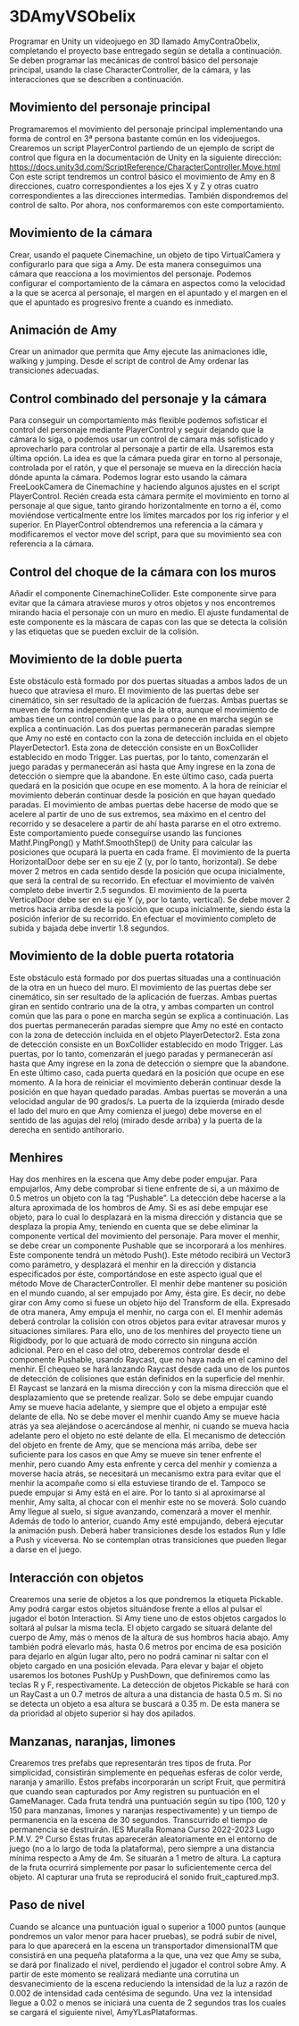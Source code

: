 # 3DAmyVSObelix

Programar en Unity un videojuego en 3D llamado AmyContraObelix, completando el proyecto
base entregado según se detalla a continuación.
Se deben programar las mecánicas de control básico del personaje principal, usando la clase
CharacterController, de la cámara, y las interacciones que se describen a continuación.

## Movimiento del personaje principal
Programaremos el movimiento del personaje principal implementando una forma de control en 3ª
persona bastante común en los videojuegos.
Crearemos un script PlayerControl partiendo de un ejemplo de script de control que figura en la
documentación de Unity en la siguiente dirección:
https://docs.unity3d.com/ScriptReference/CharacterController.Move.html
Con este script tendremos un control básico el movimiento de Amy en 8 direcciones, cuatro
correspondientes a los ejes X y Z y otras cuatro correspondientes a las direcciones intermedias.
También dispondremos del control de salto. Por ahora, nos conformaremos con este
comportamiento.

## Movimiento de la cámara
Crear, usando el paquete Cinemachine, un objeto de tipo VirtualCamera y configurarlo para que
siga a Amy. De esta manera conseguimos una cámara que reacciona a los movimientos del
personaje. Podemos configurar el comportamiento de la cámara en aspectos como la velocidad a la
que se acerca al personaje, el margen en el apuntado y el margen en el que el apuntado es
progresivo frente a cuando es inmediato.

## Animación de Amy
Crear un animador que permita que Amy ejecute las animaciones idle, walking y jumping. Desde el
script de control de Amy ordenar las transiciones adecuadas.

## Control combinado del personaje y la cámara
Para conseguir un comportamiento más flexible podemos sofisticar el control del personaje
mediante PlayerControl y seguir dejando que la cámara lo siga, o podemos usar un control de
cámara más sofisticado y aprovecharlo para controlar al personaje a partir de ella. Usaremos esta
última opción. La idea es que la cámara pueda girar en torno al personaje, controlada por el ratón, y
que el personaje se mueva en la dirección hacia dónde apunta la cámara.
Podemos lograr esto usando la cámara FreeLookCamera de Cinemachine y haciendo algunos
ajustes en el script PlayerControl.
Recién creada esta cámara permite el movimiento en torno al personaje al que sigue, tanto girando
horizontalmente en torno a él, como moviéndose verticalmente entre los límites marcados por los
rig inferior y el superior.
En PlayerControl obtendremos una referencia a la cámara y modificaremos el vector move del
script, para que su movimiento sea con referencia a la cámara.

## Control del choque de la cámara con los muros
Añadir el componente CinemachineCollider. Este componente sirve para evitar que la cámara
atraviese muros y otros objetos y nos encontremos mirando hacia el personaje con un muro en
medio. El ajuste fundamental de este componente es la máscara de capas con las que se detecta la
colisión y las etiquetas que se pueden excluir de la colisión.

## Movimiento de la doble puerta
Este obstáculo está formado por dos puertas situadas a ambos lados de un hueco que atraviesa el
muro. El movimiento de las puertas debe ser cinemático, sin ser resultado de la aplicación de
fuerzas. Ambas puertas se mueven de forma independiente una de la otra, aunque el movimiento de
ambas tiene un control común que las para o pone en marcha según se explica a continuación.
Las dos puertas permanecerán paradas siempre que Amy no esté en contacto con la zona de
detección incluida en el objeto PlayerDetector1. Esta zona de detección consiste en un
BoxCollider establecido en modo Trigger. Las puertas, por lo tanto, comenzarán el juego paradas
y permanecerán así hasta que Amy ingrese en la zona de detección o siempre que la abandone. En
este último caso, cada puerta quedará en la posición que ocupe en ese momento. A la hora de
reiniciar el movimiento deberán continuar desde la posición en que hayan quedado paradas.
El movimiento de ambas puertas debe hacerse de modo que se acelere al partir de uno de sus
extremos, sea máximo en el centro del recorrido y se desacelere a partir de ahí hasta pararse en el
otro extremo. Este comportamiento puede conseguirse usando las funciones Mathf.PingPong() y
Mathf.SmoothStep() de Unity para calcular las posiciones que ocupará la puerta en cada frame.
El movimiento de la puerta HorizontalDoor debe ser en su eje Z (y, por lo tanto, horizontal). Se
debe mover 2 metros en cada sentido desde la posición que ocupa inicialmente, que será la central
de su recorrido. En efectuar el movimiento de vaivén completo debe invertir 2.5 segundos.
El movimiento de la puerta VerticalDoor debe ser en su eje Y (y, por lo tanto, vertical). Se debe
mover 2 metros hacia arriba desde la posición que ocupa inicialmente, siendo ésta la posición
inferior de su recorrido. En efectuar el movimiento completo de subida y bajada debe invertir 1.8
segundos.

## Movimiento de la doble puerta rotatoria
Este obstáculo está formado por dos puertas situadas una a continuación de la otra en un hueco del
muro. El movimiento de las puertas debe ser cinemático, sin ser resultado de la aplicación de
fuerzas. Ambas puertas giran en sentido contrario una de la otra, y ambas comparten un control
común que las para o pone en marcha según se explica a continuación.
Las dos puertas permanecerán paradas siempre que Amy no esté en contacto con la zona de
detección incluida en el objeto PlayerDetector2. Esta zona de detección consiste en un
BoxCollider establecido en modo Trigger. Las puertas, por lo tanto, comenzarán el juego paradas
y permanecerán así hasta que Amy ingrese en la zona de detección o siempre que la abandone. En
este último caso, cada puerta quedará en la posición que ocupe en ese momento. A la hora de
reiniciar el movimiento deberán continuar desde la posición en que hayan quedado paradas.
Ambas puertas se moverán a una velocidad angular de 90 grados/s. La puerta de la izquierda
(mirado desde el lado del muro en que Amy comienza el juego) debe moverse en el sentido de las
agujas del reloj (mirado desde arriba) y la puerta de la derecha en sentido antihorario.

## Menhires
Hay dos menhires en la escena que Amy debe poder empujar. Para empujarlos, Amy debe
comprobar si tiene enfrente de si, a un máximo de 0.5 metros un objeto con la tag “Pushable”. La
detección debe hacerse a la altura aproximada de los hombros de Amy. Si es así debe empujar ese
objeto, para lo cual lo desplazará en la misma dirección y distancia que se desplaza la propia Amy,
teniendo en cuenta que se debe eliminar la componente vertical del movimiento del personaje. Para
mover el menhir, se debe crear un componente Pushable que se incorporará a los menhires. Este
componente tendrá un método Push(). Este método recibirá un Vector3 como parámetro, y
desplazará el menhir en la dirección y distancia especificados por éste, comportándose en este
aspecto igual que el método Move de CharacterController.
El menhir debe mantener su posición en el mundo cuando, al ser empujado por Amy, ésta gire. Es
decir, no debe girar con Amy como si fuese un objeto hijo del Transform de ella. Expresado de otra
manera, Amy empuja el menhir, no carga con el.
El menhir además deberá controlar la colisión con otros objetos para evitar atravesar muros y
situaciones similares. Para ello, uno de los menhires del proyecto tiene un Rigidbody, por lo que
actuará de modo correcto sin ninguna acción adicional. Pero en el caso del otro, deberemos
controlar desde el componente Pushable, usando Raycast, que no haya nada en el camino del
menhir. El chequeo se hará lanzando Raycast desde cada uno de los puntos de detección de
colisiones que están definidos en la superficie del menhir. El Raycast se lanzará en la misma
dirección y con la misma dirección que el desplazamiento que se pretende realizar.
Solo se debe empujar cuando Amy se mueve hacia adelante, y siempre que el objeto a empujar esté
delante de ella. No se debe mover el menhir cuando Amy se mueve hacia atrás ya sea alejándose o
acercándose al menhir, ni cuando se mueva hacia adelante pero el objeto no esté delante de ella. El
mecanismo de detección del objeto en frente de Amy, que se menciona más arriba, debe ser
suficiente para los casos en que Amy se mueve sin tener enfrente el menhir, pero cuando Amy esta
enfrente y cerca del menhir y comienza a moverse hacia atrás, se necesitará un mecanismo extra
para evitar que el menhir la acompañe como si ella estuviese tirando de el.
Tampoco se puede empujar si Amy está en el aire. Por lo tanto si al aproximarse al menhir, Amy
salta, al chocar con el menhir este no se moverá. Solo cuando Amy llegue al suelo, si sigue
avanzando, comenzará a mover el menhir.
Además de todo lo anterior, cuando Amy esté empujando, deberá ejecutar la animación push.
Deberá haber transiciones desde los estados Run y Idle a Push y viceversa. No se contemplan otras
transiciones que pueden llegar a darse en el juego.

## Interacción con objetos
Crearemos una serie de objetos a los que pondremos la etiqueta Pickable. Amy podrá cargar estos
objetos situándose frente a ellos al pulsar el jugador el botón Interaction. Si Amy tiene uno de
estos objetos cargados lo soltará al pulsar la misma tecla. El objeto cargado se situará delante del
cuerpo de Amy, más o menos de la altura de sus hombros hacia abajo. Amy también podrá elevarlo
más, hasta 0.6 metros por encima de esa posición para dejarlo en algún lugar alto, pero no podrá
caminar ni saltar con el objeto cargado en una posición elevada. Para elevar y bajar el objeto
usaremos los botones PushUp y PushDown, que definiremos como las teclas R y F, respectivamente.
La detección de objetos Pickable se hará con un RayCast a un 0.7 metros de altura a una distancia
de hasta 0.5 m. Si no se detecta un objeto a esa altura se buscará a 0.35 m. De esta manera se da
prioridad al objeto superior si hay dos apilados.

## Manzanas, naranjas, limones
Crearemos tres prefabs que representarán tres tipos de fruta. Por simplicidad, consistirán
simplemente en pequeñas esferas de color verde, naranja y amarillo. Estos prefabs incorporarán un
script Fruit, que permitirá que cuando sean capturados por Amy registren su puntuación en el
GameManager.
Cada fruta tendrá una puntuación según su tipo (100, 120 y 150 para manzanas, limones y naranjas
respectivamente) y un tiempo de permanencia en la escena de 30 segundos. Transcurrido el tiempo
de permanencia se destruirán.
IES Muralla Romana Curso 2022-2023 Lugo
P.M.V. 2º Curso
Estas frutas aparecerán aleatoriamente en el entorno de juego (no a lo largo de toda la plataforma),
pero siempre a una distancia mínima respecto a Amy de 4m. Se situarán a 1 metro de altura.
La captura de la fruta ocurrirá simplemente por pasar lo suficientemente cerca del objeto. Al
capturar una fruta se reproducirá el sonido fruit_captured.mp3.

## Paso de nivel
Cuando se alcance una puntuación igual o superior a 1000 puntos (aunque pondremos un valor
menor para hacer pruebas), se podrá subir de nivel, para lo que aparecerá en la escena un
transportador dimensionalTM que consistirá en una pequeña plataforma a la que, una vez que Amy
se suba, se dará por finalizado el nivel, perdiendo el jugador el control sobre Amy. A partir de este
momento se realizará mediante una corrutina un desvanecimiento de la escena reduciendo la
intensidad de la luz a razón de 0.002 de intensidad cada centésima de segundo. Una vez la
intensidad llegue a 0.02 o menos se iniciará una cuenta de 2 segundos tras los cuales se cargará el
siguiente nivel, AmyYLasPlataformas.
